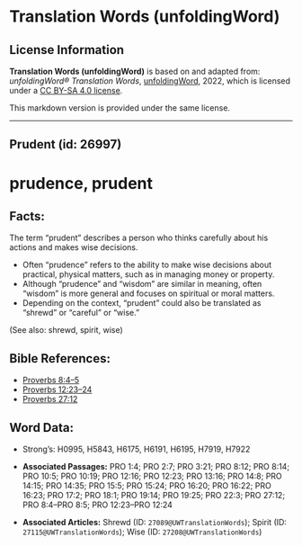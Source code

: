 # Translation Words (unfoldingWord)

## License Information

**Translation Words (unfoldingWord)** is based on and adapted from: _unfoldingWord® Translation Words_, [unfoldingWord](https://unfoldingword.org/utw), 2022, which is licensed under a [CC BY-SA 4.0 license](https://creativecommons.org/licenses/by-sa/4.0/legalcode.en).

This markdown version is provided under the same license.



--------------------------------

## Prudent (id: 26997)

prudence, prudent
=================

Facts:
------

The term “prudent” describes a person who thinks carefully about his actions and makes wise decisions.

* Often “prudence” refers to the ability to make wise decisions about practical, physical matters, such as in managing money or property.
* Although “prudence” and “wisdom” are similar in meaning, often “wisdom” is more general and focuses on spiritual or moral matters.
* Depending on the context, “prudent” could also be translated as “shrewd” or “careful” or “wise.”

(See also: shrewd, spirit, wise)

Bible References:
-----------------

* [Proverbs 8:4–5](https://ref.ly/Prov8:4-Prov8:5)
* [Proverbs 12:23–24](https://ref.ly/Prov12:23-Prov12:24)
* [Proverbs 27:12](https://ref.ly/Prov27:12)

Word Data:
----------

* Strong’s: H0995, H5843, H6175, H6191, H6195, H7919, H7922

* **Associated Passages:** PRO 1:4; PRO 2:7; PRO 3:21; PRO 8:12; PRO 8:14; PRO 10:5; PRO 10:19; PRO 12:16; PRO 12:23; PRO 13:16; PRO 14:8; PRO 14:15; PRO 14:35; PRO 15:5; PRO 15:24; PRO 16:20; PRO 16:22; PRO 16:23; PRO 17:2; PRO 18:1; PRO 19:14; PRO 19:25; PRO 22:3; PRO 27:12; PRO 8:4–PRO 8:5; PRO 12:23–PRO 12:24
* **Associated Articles:** Shrewd (ID: `27089@UWTranslationWords`); Spirit (ID: `27115@UWTranslationWords`); Wise (ID: `27208@UWTranslationWords`)

